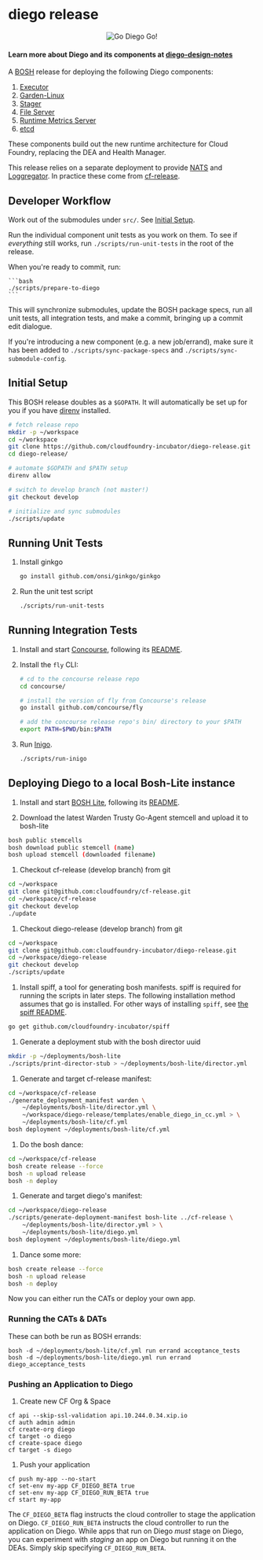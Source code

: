 # diego release

<p align="center">
  <img src="http://i.imgur.com/WrqaOd9.png" alt="Go Diego Go!" title="Go Diego Go!"/>
</p>

#### Learn more about Diego and its components at [diego-design-notes](https://github.com/cloudfoundry-incubator/diego-design-notes)

A [BOSH](https://github.com/cloudfoundry/bosh) release for deploying the
following Diego components:

1. [Executor](https://github.com/cloudfoundry-incubator/executor)
1. [Garden-Linux](https://github.com/cloudfoundry-incubator/garden-linux)
1. [Stager](https://github.com/cloudfoundry-incubator/stager)
1. [File Server](https://github.com/cloudfoundry-incubator/file-server)
1. [Runtime Metrics Server](https://github.com/cloudfoundry-incubator/runtime-metrics-server)
1. [etcd](https://github.com/coreos/etcd)

These components build out the new runtime architecture for Cloud Foundry,
replacing the DEA and Health Manager.

This release relies on a separate deployment to provide
[NATS](https://github.com/apcera/gnatsd) and
[Loggregator](https://github.com/cloudfoundry/loggregator). In practice these
come from [cf-release](https://github.com/cloudfoundry/cf-release).


## Developer Workflow

Work out of the submodules under `src/`. See [Initial Setup](#initial-setup).

Run the individual component unit tests as you work on them. To see if
*everything* still works, run `./scripts/run-unit-tests` in the root of the
release.

When you're ready to commit, run:

    ```bash
    ./scripts/prepare-to-diego
    ```

This will synchronize submodules, update the BOSH package specs, run all unit
tests, all integration tests, and make a commit, bringing up a commit edit
dialogue.

If you're introducing a new component (e.g. a new job/errand), make sure it
has been added to `./scripts/sync-package-specs` and
`./scripts/sync-submodule-config`.


## Initial Setup

This BOSH release doubles as a `$GOPATH`. It will automatically be set up for
you if you have [direnv](http://direnv.net) installed.

```bash
# fetch release repo
mkdir -p ~/workspace
cd ~/workspace
git clone https://github.com/cloudfoundry-incubator/diego-release.git
cd diego-release/

# automate $GOPATH and $PATH setup
direnv allow

# switch to develop branch (not master!)
git checkout develop

# initialize and sync submodules
./scripts/update
```


## Running Unit Tests

1. Install ginkgo
   ```sh
   go install github.com/onsi/ginkgo/ginkgo
   ```

1. Run the unit test script
   ```sh
   ./scripts/run-unit-tests
   ```


## Running Integration Tests

1. Install and start [Concourse](http://concourse.ci), following its
   [README](https://github.com/concourse/concourse/blob/master/README.md).

1. Install the `fly` CLI:

    ```sh
    # cd to the concourse release repo
    cd concourse/

    # install the version of fly from Concourse's release
    go install github.com/concourse/fly

    # add the concourse release repo's bin/ directory to your $PATH
    export PATH=$PWD/bin:$PATH
    ```

1. Run [Inigo](https://github.com/cloudfoundry-incubator/inigo).

    ```sh
    ./scripts/run-inigo
    ```


## Deploying Diego to a local Bosh-Lite instance

1. Install and start [BOSH Lite](https://github.com/cloudfoundry/bosh-lite),
   following its
   [README](https://github.com/cloudfoundry/bosh-lite/blob/master/README.md).

1. Download the latest Warden Trusty Go-Agent stemcell and upload it to bosh-lite

  ```bash
  bosh public stemcells
  bosh download public stemcell (name)
  bosh upload stemcell (downloaded filename)
  ```

1. Checkout cf-release (develop branch) from git

  ```bash
  cd ~/workspace
  git clone git@github.com:cloudfoundry/cf-release.git
  cd ~/workspace/cf-release
  git checkout develop
  ./update
  ```

1. Checkout diego-release (develop branch) from git

  ```bash
  cd ~/workspace
  git clone git@github.com:cloudfoundry-incubator/diego-release.git
  cd ~/workspace/diego-release
  git checkout develop
  ./scripts/update
  ```

1. Install spiff, a tool for generating bosh manifests. spiff is required for
   running the scripts in later steps. The following installation method
   assumes that go is installed. For other ways of installing `spiff`, see
   [the spiff README](https://github.com/cloudfoundry-incubator/spiff).

  ```bash
  go get github.com/cloudfoundry-incubator/spiff
  ```

1. Generate a deployment stub with the bosh director uuid

  ```bash
  mkdir -p ~/deployments/bosh-lite
  ./scripts/print-director-stub > ~/deployments/bosh-lite/director.yml
  ```

1. Generate and target cf-release manifest:
  ```bash
  cd ~/workspace/cf-release
  ./generate_deployment_manifest warden \
      ~/deployments/bosh-lite/director.yml \
      ~/workspace/diego-release/templates/enable_diego_in_cc.yml > \
      ~/deployments/bosh-lite/cf.yml
  bosh deployment ~/deployments/bosh-lite/cf.yml
  ```

1. Do the bosh dance:
  ```bash
  cd ~/workspace/cf-release
  bosh create release --force
  bosh -n upload release
  bosh -n deploy
  ```

1. Generate and target diego's manifest:

  ```bash
  cd ~/workspace/diego-release
  ./scripts/generate-deployment-manifest bosh-lite ../cf-release \
      ~/deployments/bosh-lite/director.yml > \
      ~/deployments/bosh-lite/diego.yml
  bosh deployment ~/deployments/bosh-lite/diego.yml
  ```

1. Dance some more:

  ```bash
  bosh create release --force
  bosh -n upload release
  bosh -n deploy
  ```

Now you can either run the CATs or deploy your own app.

### Running the CATs & DATs

These can both be run as BOSH errands:

```
bosh -d ~/deployments/bosh-lite/cf.yml run errand acceptance_tests
bosh -d ~/deployments/bosh-lite/diego.yml run errand diego_acceptance_tests
```

### Pushing an Application to Diego

1. Create new CF Org & Space

  ```
  cf api --skip-ssl-validation api.10.244.0.34.xip.io
  cf auth admin admin
  cf create-org diego
  cf target -o diego
  cf create-space diego
  cf target -s diego
  ```

1. Push your application

  ```
  cf push my-app --no-start
  cf set-env my-app CF_DIEGO_BETA true
  cf set-env my-app CF_DIEGO_RUN_BETA true
  cf start my-app
  ```

  The `CF_DIEGO_BETA` flag instructs the cloud controller to stage the application on Diego.  `CF_DIEGO_RUN_BETA` instructs the cloud controller to run the application on Diego.  While apps that run on Diego *must* stage on Diego, you can experiment with *staging* an app on Diego but running it on the DEAs.  Simply skip specifying `CF_DIEGO_RUN_BETA`.
